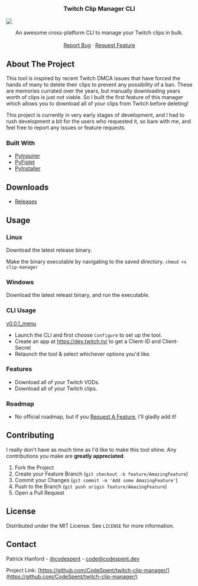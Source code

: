 <br />
<p align="center">
  <h3 align="center">Twitch Clip Manager CLI</h3>
  <img src="https://github.com/codespent/twitch-clip-manager/screenshots/v0.0.1_menu.png?raw=true" align="center" />

  <p align="center">
    An awesome cross-platform CLI to manage your Twitch clips in bulk.
    <br />
    <br />
    <a href="https://github.com/CodeSpent/twitch-clip-manager/issues/new">Report Bug</a>
    ·
    <a href="https://github.com/CodeSpent/twitch-clip-manager/issues/new">Request Feature</a>
  </p>
</p>


<!-- ABOUT THE PROJECT -->
## About The Project

This tool is inspired by recent Twitch DMCA issues that have forced the hands of many to delete their clips to prevent any possibility of a ban. These are memories currated over the years, 
but manually downloading years worth of clips is just not viable. So I built the first feature of this manager which allows you to download all of your clips from Twitch before deleting!

This project is currently in very early stages of development, and I had to rush development a bit for the users who requested it, so bare with me, and feel free to report any issues or feature requests.

### Built With
* [PyInquirer](https://github.com/CITGuru/PyInquirer/)
* [PyFiglet](https://github.com/pwaller/pyfiglet)
* [PyInstaller](https://github.com/pyinstaller/pyinstaller)


## Downloads

- [Releases](https://github.com/CodeSpent/twitch-clip-manager/releases)


## Usage

### Linux
Download the latest release binary.

Make the binary executable by navigating to the saved directory.
`chmod +x clip-manager`

### Windows
Download the latest releast binary, and run the executable.

### CLI Usage
[v0.0.1_menu](https://github.com/codespent/twitch-clip-manager/screenshots/v0.0.1_menu.png?raw=true)

- Launch the CLI and first choose `Configure` to set up the tool.
- Create an app at https://dev.twitch.tv/ to get a Client-ID and Client-Secret
- Relaunch the tool & select whichever options you'd like.

### Features
- Download all of your Twitch VODs.
- Download all of your Twitch clips.

### Roadmap
- No official roadmap, but if you <a href="https://github.com/CodeSpent/twitch-clip-manager/issues/new">Request A Feature</a>, I'll gladly add it!

## Contributing

I really don't have as much time as I'd like to make this tool shine. Any contributions you make are **greatly appreciated**.

1. Fork the Project
2. Create your Feature Branch (`git checkout -b feature/AmazingFeature`)
3. Commit your Changes (`git commit -m 'Add some AmazingFeature'`)
4. Push to the Branch (`git push origin feature/AmazingFeature`)
5. Open a Pull Request


## License

Distributed under the MIT License. See `LICENSE` for more information.


## Contact

Patrick Hanford - [@codespent](https://twitter.com/codespent) - code@codespent.dev

Project Link: [https://github.com/CodeSpent/twitch-clip-manager/](https://github.com/CodeSpent/twitch-clip-manager/)
